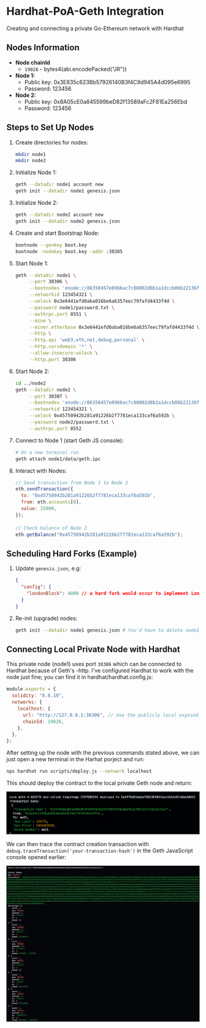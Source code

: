 # Hardhat-PoA-Geth Integration 
Creating and connecting a private Go-Ethereum network with Hardhat

## Nodes Information

- **Node chainId**
  - `19026` - bytes4(abi.encodePacked("JR"))
- **Node 1:**
  - Public key: 0x3E835c623Bb57926140B3f4C9d945A4d095e6995
  - Password: 123456
- **Node 2:**
  - Public key: 0x8A05cE0a845599beD82f13589aFc2F81Ea256Ebd
  - Password: 123456

## Steps to Set Up Nodes

1. Create directories for nodes:

   ```bash
   mkdir node1
   mkdir node2
   ```

2. Initialize Node 1:

   ```bash
   geth --datadir node1 account new
   geth init --datadir node1 genesis.json
   ```

3. Initialize Node 2:

   ```bash
   geth --datadir node2 account new
   geth init --datadir node2 genesis.json
   ```

4. Create and start Bootstrap Node:

   ```bash
   bootnode --genkey boot.key
   bootnode -nodekey boot.key -addr :30305
   ```

5. Start Node 1:

   ```bash
   geth --datadir node1 \
        --port 30306 \
        --bootnodes 'enode://86350457e8966ac7c80802d8b1a1dccb06b22136ff7f416c3a6ccc4947d9baa2503011dc7e74735e23d560fd50c15dada85d2a378649947dcde17abc020afd8e@127.0.0.1:0?discport=30305' \
        --networkid 123454321 \
        --unlock 0x3e6441efd0aba016be6a6357eec79fafd4433f4d \
        --password node1/password.txt \
        --authrpc.port 8551 \
        --mine \
        --miner.etherbase 0x3e6441efd0aba016be6a6357eec79fafd4433f4d \
        --http \
        --http.api 'web3,eth,net,debug,personal' \
        --http.corsdomain '*' \
        --allow-insecure-unlock \
        --http.port 30306
   ```

6. Start Node 2:

   ```bash
   cd ../node2
   geth --datadir node2 \
        --port 30307 \
        --bootnodes 'enode://86350457e8966ac7c80802d8b1a1dccb06b22136ff7f416c3a6ccc4947d9baa2503011dc7e74735e23d560fd50c15dada85d2a378649947dcde17abc020afd8e@127.0.0.1:0?discport=30305' \
        --networkid 123454321 \
        --unlock 0x45750942b281a91226b2f7781eca133caf6a592b \
        --password node2/password.txt \
        --authrpc.port 8552
   ```

7. Connect to Node 1 (start Geth JS console):

   ```bash
   # On a new terminal run
   geth attach node1/data/geth.ipc
   ```

8. Interact with Nodes:

   ```javascript
   // Send transaction from Node 1 to Node 2
   eth.sendTransaction({
     to: "0x45750942b281a91226b2f7781eca133caf6a592b",
     from: eth.accounts[0],
     value: 25000,
   });

   // Check balance of Node 2
   eth.getBalance("0x45750942b281a91226b2f7781eca133caf6a592b");
   ```

## Scheduling Hard Forks (Example)

1. Update `genesis.json`, e.g:

   ```json
   {
     "config": {
       "londonBlock": 4000 // a hard fork would occur to implement London fork upgrades once the node mines/validates up to block 4000
     }
   }
   ```

2. Re-init (upgrade) nodes:
   ```bash
   geth init --datadir node1 genesis.json # You'd have to delete node1/geth folder before running this command if you changed the network ID in genesis.json.
   ```

## Connecting Local Private Node with Hardhat

This private node (node1) uses port `30306` which can be connected to Hardhat because of Geth's -http. I've configured Hardhat to work with the node just fine; you can find it in hardhat/hardhat.config.js:

```js
module.exports = {
  solidity: "0.8.19",
  networks: {
    localhost: {
      url: "http://127.0.0.1:30306", // Use the publicly local exposed port
      chainId: 19026,
    },
  },
};
```

After setting up the node with the previous commands stated above, we can just open a new terminal in the Harhat porject and run:

```bash
npx hardhat run scripts/deploy.js --network localhost
```

This should deploy the contract to the local private Geth node and return:

![Contract Deployment](images/image.png)

We can then trace the contract creation transaction with `debug.traceTransaction('your-transaction-hash')` in the Geth JavaScript console opened earlier:

![Transaction Tracing](images/image2.png)
